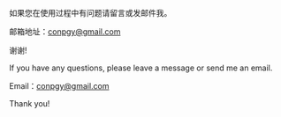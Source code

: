 如果您在使用过程中有问题请留言或发邮件我。

邮箱地址：conpgy@gmail.com

谢谢!




If you have any questions, please leave a message or send me an email.

Email：conpgy@gmail.com

Thank you!

